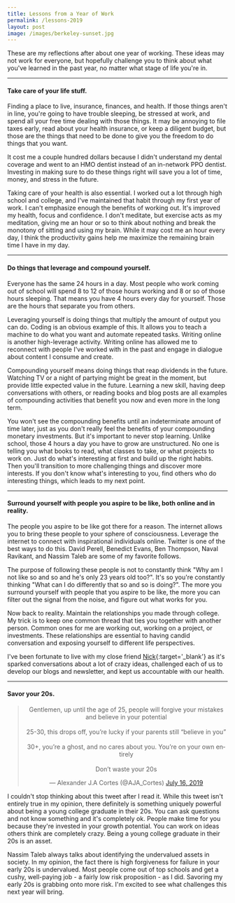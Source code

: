 ```yaml
---
title: Lessons from a Year of Work
permalink: /lessons-2019
layout: post
image: /images/berkeley-sunset.jpg
---
```


These are my reflections after about one year of working. These ideas may not work for everyone, but hopefully challenge you to think about what you've learned in the past year, no matter what stage of life you're in.

<hr class='post-hr'/>

#### Take care of your life stuff.

Finding a place to live, insurance, finances, and health. If those things aren't in line, you're going to have trouble sleeping, be stressed at work, and spend all your free time dealing with those things. It may be annoying to file taxes early, read about your health insurance, or keep a diligent budget, but those are the things that need to be done to give you the freedom to do things that you want.

It cost me a couple hundred dollars because I didn't understand my dental coverage and went to an HMO dentist instead of an in-network PPO dentist. Investing in making sure to do these things right will save you a lot of time, money, and stress in the future.

Taking care of your health is also essential. I worked out a lot through high school and college, and I've maintained that habit through my first year of work. I can't emphasize enough the benefits of working out. It's improved my health, focus and confidence. I don't meditate, but exercise acts as my meditation, giving me an hour or so to think about nothing and break the monotony of sitting and using my brain. While it may cost me an hour every day, I think the productivity gains help me maximize the remaining brain time I have in my day.

<hr class='post-hr' />

#### Do things that leverage and compound yourself.

Everyone has the same 24 hours in a day. Most people who work coming out of school will spend 8 to 12 of those hours working and 8 or so of those hours sleeping. That means you have 4 hours every day for yourself. Those are the hours that separate you from others.

Leveraging yourself is doing things that multiply the amount of output you can do. Coding is an obvious example of this. It allows you to teach a machine to do what you want and automate repeated tasks. Writing online is another high-leverage activity. Writing online has allowed me to reconnect with people I've worked with in the past and engage in dialogue about content I consume and create.

Compounding yourself means doing things that reap dividends in the future. Watching TV or a night of partying might be great in the moment, but provide little expected value in the future. Learning a new skill, having deep conversations with others, or reading books and blog posts are all examples of compounding activities that benefit you now and even more in the long term.

You won't see the compounding benefits until an indeterminate amount of time later, just as you don't really feel the benefits of your compounding monetary investments. But it's important to never stop learning. Unlike school, those 4 hours a day you have to grow are unstructured. No one is telling you what books to read, what classes to take, or what projects to work on. Just do what's interesting at first and build up the right habits. Then you'll transition to more challenging things and discover more interests. If you don't know what's interesting to you, find others who do interesting things, which leads to my next point.

<hr class='post-hr' />

#### Surround yourself with people you aspire to be like, both online and in reality.

The people you aspire to be like got there for a reason. The internet allows you to bring these people to your sphere of consciousness. Leverage the internet to connect with inspirational individuals online. Twitter is one of the best ways to do this. David Perell, Benedict Evans, Ben Thompson, Naval Ravikant, and Nassim Taleb are some of my favorite follows.

The purpose of following these people is not to constantly think "Why am I not like so and so and he's only 23 years old too?". It's so you're constantly thinking "What can I do differently that so and so is doing?". The more you surround yourself with people that you aspire to be like, the more you can filter out the signal from the noise, and figure out what works for you.

Now back to reality. Maintain the relationships you made through college. My trick is to keep one common thread  that ties you together with another person. Common ones for me are working out, working on a project, or investments. These relationships are essential to having candid conversation and exposing yourself to different life perspectives.

I've been fortunate to live with my close friend [Nick](https://nickchua.me){:target='_blank'} as it's sparked conversations about a lot of crazy ideas, challenged each of us to develop our blogs and newsletter, and kept us accountable with our health.

<hr class='post-hr' />

#### Savor your 20s.
<center>
<blockquote class="twitter-tweet"><p lang="en" dir="ltr">Gentlemen, up until the age of 25, people will forgive your mistakes and believe in your potential <br><br>25-30, this drops off, you’re lucky if your parents still “believe in you” <br><br>30+, you’re a ghost, and no cares about you. You’re on your own entirely <br><br>Don’t waste your 20s</p>&mdash; Alexander J.A Cortes (@AJA_Cortes) <a href="https://twitter.com/AJA_Cortes/status/1150983656506159105?ref_src=twsrc%5Etfw">July 16, 2019</a></blockquote> <script async src="https://platform.twitter.com/widgets.js" charset="utf-8"></script>
</center>

I couldn't stop thinking about this tweet after I read it. While this tweet isn't entirely true in my opinion, there definitely is something uniquely powerful about being a young college graduate in their 20s. You can ask questions and not know something and it's completely ok. People make time for you because they're invested in your growth potential. You can work on ideas others think are completely crazy. Being a young college graduate in their 20s is an asset.

Nassim Taleb always talks about identifying the undervalued assets in society. In my opinion, the fact there is high forgiveness for failure in your early 20s is undervalued. Most people come out of top schools and get a cushy, well-paying job - a fairly low risk proposition - as I did. Savoring my early 20s is grabbing onto more risk. I'm excited to see what challenges this next year will bring.




